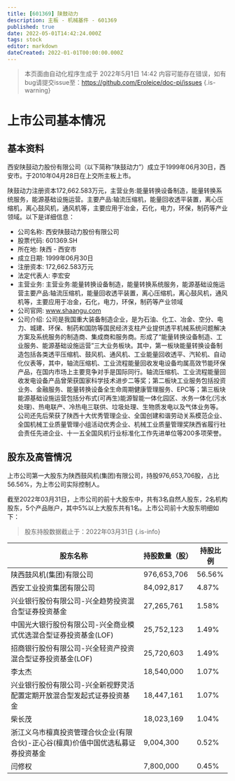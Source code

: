 ```yaml
---
title: [601369] 陕鼓动力
description: 主板 - 机械基件 - 601369
published: true
date: 2022-05-01T14:42:24.000Z
tags: stock
editor: markdown
dateCreated: 2022-01-01T00:00:00.000Z
---
```


> 本页面由自动化程序生成于 2022年5月1日 14:42
> 内容可能存在错误，如有bug请提交issue至：https://github.com/Eroleice/doc-pi/issues
{.is-warning}

# 上市公司基本情况

## 基本资料

西安陕鼓动力股份有限公司（以下简称“陕鼓动力”）成立于1999年06月30日，西安市。于2010年04月28日在上交所主板上市。

陕鼓动力注册资本172,662.583万元，主营业务:能量转换设备制造，能量转换系统服务，能源基础设施运营。主要产品:轴流压缩机，能量回收透平装置，离心压缩机，离心鼓风机，通风机等，主要应用于冶金，石化，电力，环保，制药等产业领域。以下是详细信息：

- 公司名称: 西安陕鼓动力股份有限公司
- 股票代码: 601369.SH
- 所在地: 陕西 - 西安市
- 成立日期: 1999年06月30日
- 注册资本: 172,662.583万元
- 法定代表人: 李宏安
- 主营业务: 主营业务:能量转换设备制造，能量转换系统服务，能源基础设施运营主要产品:轴流压缩机，能量回收透平装置，离心压缩机，离心鼓风机，通风机等，主要应用于冶金，石化，电力，环保，制药等产业领域
- 公司官网: www.shaangu.com
- 公司介绍: 公司是我国重大装备制造企业，是为石油、化工、冶金、空分、电力、城建、环保、制药和国防等国民经济支柱产业提供透平机械系统问题解决方案及系统服务的制造商、集成商和服务商。形成了“能量转换设备制造、工业服务、能源基础设施运营”三大业务板块。其中，第一板块能量转换设备制造包括各类透平压缩机、鼓风机、通风机、工业能量回收透平、汽轮机、自动化仪表等，其中，轴流压缩机、工业流程能量回收发电设备均属高效节能环保产品，在国内市场上主要竞争对手是国际同行。轴流压缩机、工业流程能量回收发电设备产品曾荣获国家科学技术进步二等奖；第二板块工业服务包括投资业务、金融服务、能量转换设备全生命周期健康管理服务、EPC等；第三板块能源基础设施运营包括分布式(可再生)能源智能一体化园区、水务一体化(污水处理)、热电联产、冷热电三联供、垃圾处理、生物质发电以及气体业务等。公司还先后荣获了陕西十大优秀管理企业、全国创建和谐劳动关系模范企业、全国机械工业质量管理小组活动优秀企业、机械工业质量管理奖陕西省履行社会责任先进企业、十一五全国风机行业标准化工作先进单位等200多项荣誉。


## 股东及高管情况

上市公司第一大股东为陕西鼓风机(集团)有限公司，持股976,653,706股，占比56.56%，为上市公司实际控制人。

截至2022年03月31日，上市公司的前十大股东中，共有3名自然人股东，2名机构股东，5个产品账户，其中5%以上大股东共有1名。上市公司前十大股东明细如下：

> 股东持股数据截止于：2022年03月31日
{.is-info}

| 股东名称 | 持股数量（股） | 持股比例 |
| --- | --- | --- |
| 陕西鼓风机(集团)有限公司 | 976,653,706 | 56.56% |
| 西安工业投资集团有限公司 | 84,092,817 | 4.87% |
| 兴业银行股份有限公司-兴全趋势投资混合型证券投资基金 | 27,265,761 | 1.58% |
| 中国光大银行股份有限公司-兴全商业模式优选混合型证券投资基金(LOF) | 25,752,123 | 1.49% |
| 招商银行股份有限公司-兴全轻资产投资混合型证券投资基金(LOF) | 25,720,603 | 1.49% |
| 李太杰 | 18,540,000 | 1.07% |
| 兴业银行股份有限公司-兴全新视野灵活配置定期开放混合型发起式证券投资基金 | 18,447,161 | 1.07% |
| 柴长茂 | 18,023,169 | 1.04% |
| 浙江义乌市檀真投资管理合伙企业(有限合伙)-正心谷(檀真)价值中国优选私募证券投资基金 | 9,004,300 | 0.52% |
| 闫修权 | 7,800,000 | 0.45% |




